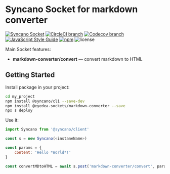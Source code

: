 # Syncano Socket for markdown converter

[![Syncano Socket](https://img.shields.io/badge/syncano-socket-blue.svg)](https://syncano.io)
[![CircleCI branch](https://img.shields.io/circleci/project/github/eyedea-io/syncano-socket-markdown-converter/master.svg)](https://circleci.com/gh/eyedea-io/syncano-socket-markdown-converter/tree/master)
[![Codecov branch](https://img.shields.io/codecov/c/github/eyedea-io/syncano-socket-markdown-converter/master.svg)](https://codecov.io/github/eyedea-io/syncano-socket-markdown-converter/)
[![JavaScript Style Guide](https://img.shields.io/badge/code_style-standard-brightgreen.svg)](https://standardjs.com)
[![npm](https://img.shields.io/npm/dw/@eyedea-sockets/markdown-converter.svg)](https://www.npmjs.com/package/@eyedea-sockets/markdown-converter)
![license](https://img.shields.io/github/license/eyedea-io/syncano-socket-markdown-converter.svg)

Main Socket features:

* **markdown-converter/convert** — convert markdown to HTML

## Getting Started

Install package in your project:

```sh
cd my_project
npm install @syncano/cli --save-dev
npm install @eyedea-sockets/markdown-converter --save
npx s deploy
```

Use it:

```js
import Syncano from '@syncano/client'

const s = new Syncano(<instaneName>)

const params = {
    content: 'Hello *World*!'
}

const convertMDtoHTML = await s.post('markdown-converter/convert', params)
```
